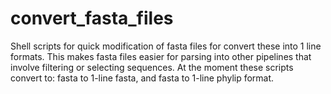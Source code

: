 # convert_fasta_files
 Shell scripts for quick modification of fasta files for convert these into 1 line formats. This makes fasta files easier for parsing into other pipelines that involve filtering or selecting sequences. At the moment these scripts convert to: fasta to 1-line fasta, and fasta to 1-line phylip format.
